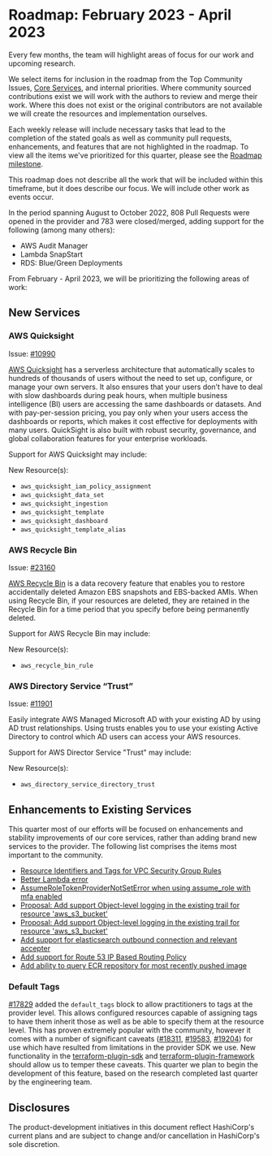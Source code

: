 # Roadmap:  February 2023 - April 2023

Every few months, the team will highlight areas of focus for our work and upcoming research.

We select items for inclusion in the roadmap from the Top Community Issues, [Core Services](https://hashicorp.github.io/terraform-provider-aws/core-services/), and internal priorities. Where community sourced contributions exist we will work with the authors to review and merge their work. Where this does not exist or the original contributors are not available we will create the resources and implementation ourselves.

Each weekly release will include necessary tasks that lead to the completion of the stated goals as well as community pull requests, enhancements, and features that are not highlighted in the roadmap. To view all the items we've prioritized for this quarter, please see the [Roadmap milestone](https://github.com/hashicorp/terraform-provider-aws/milestone/138).

This roadmap does not describe all the work that will be included within this timeframe, but it does describe our focus. We will include other work as events occur.

In the period spanning August to October 2022, 808 Pull Requests were opened in the provider and 783 were closed/merged, adding support for the following (among many others):

- AWS Audit Manager
- Lambda SnapStart
- RDS: Blue/Green Deployments

From February - April 2023, we will be prioritizing the following areas of work:

## New Services  

### AWS Quicksight

Issue: [#10990]([https://github.com/hashicorp/terraform-provider-aws/issues/17981](https://github.com/hashicorp/terraform-provider-aws/issues/10990))

[AWS Quicksight](https://aws.amazon.com/quicksight/) has a serverless architecture that automatically scales to hundreds of thousands of users without the need to set up, configure, or manage your own servers. It also ensures that your users don’t have to deal with slow dashboards during peak hours, when multiple business intelligence (BI) users are accessing the same dashboards or datasets. And with pay-per-session pricing, you pay only when your users access the dashboards or reports, which makes it cost effective for deployments with many users. QuickSight is also built with robust security, governance, and global collaboration features for your enterprise workloads.

Support for AWS Quicksight may include:

New Resource(s):

- `aws_quicksight_iam_policy_assignment`
- `aws_quicksight_data_set`
- `aws_quicksight_ingestion`
- `aws_quicksight_template`
- `aws_quicksight_dashboard`
- `aws_quicksight_template_alias`

### AWS Recycle Bin

Issue: [#23160](https://github.com/hashicorp/terraform-provider-aws/issues/23160)

[AWS Recycle Bin](https://docs.aws.amazon.com/AWSEC2/latest/UserGuide/recycle-bin.html) is a data recovery feature that enables you to restore accidentally deleted Amazon EBS snapshots and EBS-backed AMIs. When using Recycle Bin, if your resources are deleted, they are retained in the Recycle Bin for a time period that you specify before being permanently deleted.

Support for AWS Recycle Bin may include:

New Resource(s):

- `aws_recycle_bin_rule`

### AWS Directory Service “Trust”

Issue: [#11901](https://github.com/hashicorp/terraform-provider-aws/issues/11901)

Easily integrate AWS Managed Microsoft AD with your existing AD by using AD trust relationships. Using trusts enables you to use your existing Active Directory to control which AD users can access your AWS resources.

Support for AWS Director Service "Trust" may include:

New Resource(s):

- `aws_directory_service_directory_trust`

## Enhancements to Existing Services

This quarter most of our efforts will be focused on enhancements and stability improvements of our core services, rather than adding brand new services to the provider. The following list comprises the items most important to the community.

- [Resource Identifiers and Tags for VPC Security Group Rules](https://github.com/hashicorp/terraform-provider-aws/issues/20104)
- [Better Lambda error](https://github.com/hashicorp/terraform-provider-aws/issues/13709)
- [AssumeRoleTokenProviderNotSetError when using assume_role with mfa enabled](https://github.com/hashicorp/terraform-provider-aws/issues/10491)
- [Proposal: Add support Object-level logging in the existing trail for resource 'aws_s3_bucket'](https://github.com/hashicorp/terraform-provider-aws/issues/9459)
- [Proposal: Add support Object-level logging in the existing trail for resource 'aws_s3_bucket'](https://github.com/hashicorp/terraform-provider-aws/issues/9459)
- [Add support for elasticsearch outbound connection and relevant accepter](https://github.com/hashicorp/terraform-provider-aws/pull/22988)
- [Add support for Route 53 IP Based Routing Policy](https://github.com/hashicorp/terraform-provider-aws/issues/25321)
- [Add ability to query ECR repository for most recently pushed image](https://github.com/hashicorp/terraform-provider-aws/issues/12798)

### Default Tags

[#17829](https://github.com/hashicorp/terraform-provider-aws/issues/17829) added the `default_tags` block to allow practitioners to tags at the provider level. This allows configured resources capable of assigning tags to have them inherit those as well as be able to specify them at the resource level. This has proven extremely popular with the community, however it comes with a number of significant caveats ([#18311](https://github.com/hashicorp/terraform-provider-aws/issues/18311), [#19583](https://github.com/hashicorp/terraform-provider-aws/issues/19583), [#19204](https://github.com/hashicorp/terraform-provider-aws/issues/19204)) for use which have resulted from limitations in the provider SDK we use. New functionality in the [terraform-plugin-sdk](https://github.com/hashicorp/terraform-plugin-sdk) and [terraform-plugin-framework](https://github.com/hashicorp/terraform-plugin-framework) should allow us to temper these caveats. This quarter we plan to begin the development of this feature, based on the research completed last quarter by the engineering team.

## Disclosures

The product-development initiatives in this document reflect HashiCorp's current plans and are subject to change and/or cancellation in HashiCorp's sole discretion.
